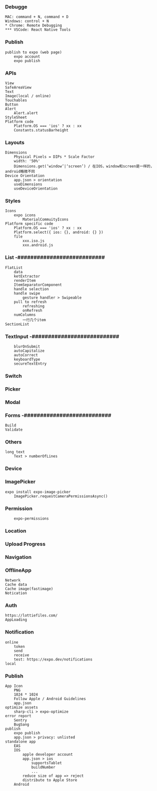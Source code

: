 ### Debugge

    MAC: command + N, command + D
    Windows: control + N
    * Chrome: Remote Debugging
    *** VSCode: React Native Tools

### Publish

    publish to expo (web page)
        expo account
        expo publish

### APIs

    View
    SafeAreaView
    Text
    Image(local / online)
    Touchables
    Button
    Alert
        Alert.alert
    StyleSheet
    Platform code
        Platform.OS === 'ios' ? xx : xx
        Constants.statusBarheight

### Layouts

    Dimensions
        Physical Pixels = DIPs * Scale Factor
        width: '50%'
        Dimensions.get(‘window’|‘screen’) / 在IOS，window和screen是一样的，android略微不同
    Device Orientation
        app.json > orientation
        useDimensions
        useDeviceOrientation

### Styles

    Icons
        expo icons
            MaterialCommuityIcons
    Platform specific code
        Platform.OS === 'ios' ? xx : xx
        Platform.select({ ios: {}, android: {} })
        file
    	    xxx.iso.js
    	    xxx.android.js

### List -###########################

    FlatList
    	data
    	ketExtractor
    	renderItem
    	ItemSeparatorComponent
        handle selection
        handle swipe
            gesture handler > Swipeable
        pull to refresh
            refreshing
            onRefresh
    	numColumns
    		一行几个item
    SectionList

### TextInput -###########################

        blurOnSubmit
        autoCapitalize
        autoCorrect
        keyboardType
        secureTextEntry

### Switch

### Picker

### Modal

### Forms -###########################

    Build
    Validate

### Others

    long text
        Text > numberOfLines

### Device

### ImagePicker

    expo install expo-image-picker
        ImagePicker.requestCameraPermissionsAsync()

### Permission

        expo-permissions

### Location

### Upload Progress

### Navigation

### OfflineApp

    Network
    Cache data
    Cache image(fastimage)
    Notication

### Auth

    https://lottiefiles.com/
    AppLoading

### Notification

    online
        token
        send
        receive
        test: https://expo.dev/notifications
    local

### Publish

    App Icon
        PNG
        1024 * 1024
        Follow Apple / Android Guidelines
        app.json
    optimize assets
        sharp-cli > expo-optimize
    error report
        Sentry
        BugSang
    publish
        expo publish
        app.json > privacy: unlisted
    standalone app
        EAS
        IOS
            apple developer account
            app.json > ios
                supportsTablet
                buildNumber
                ...
            reduce size of app => reject
            distribute to Apple Store
        Android
